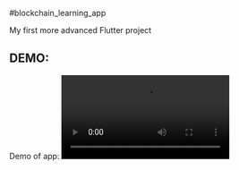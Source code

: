#blockchain_learning_app

My first more advanced Flutter project

## DEMO:

Demo of app:
![](https://github.com/technonenias/blockchain_learning_app/blob/main/lib/demo/blockchain_course_app_demo.mp4)
